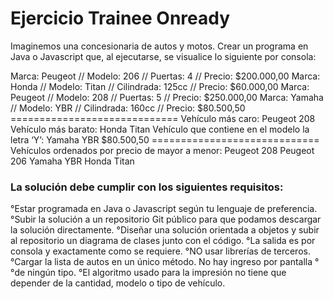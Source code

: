 <h1>Ejercicio Trainee Onready</h1>

<p>Imaginemos una concesionaria de autos y motos.
Crear un programa en Java o Javascript que, al ejecutarse, se visualice lo siguiente por consola:</p>

<p>Marca: Peugeot // Modelo: 206 // Puertas: 4 // Precio: $200.000,00
Marca: Honda // Modelo: Titan // Cilindrada: 125cc // Precio: $60.000,00
Marca: Peugeot // Modelo: 208 // Puertas: 5 // Precio: $250.000,00
Marca: Yamaha // Modelo: YBR // Cilindrada: 160cc // Precio: $80.500,50
=============================
Vehículo más caro: Peugeot 208
Vehículo más barato: Honda Titan
Vehículo que contiene en el modelo la letra ‘Y’: Yamaha YBR $80.500,50
=============================
Vehículos ordenados por precio de mayor a menor:
Peugeot 208
Peugeot 206
Yamaha YBR
Honda Titan
</p>

<h3>La solución debe cumplir con los siguientes requisitos: </h3>
°Estar programada en Java o Javascript según tu lenguaje de preferencia.
°Subir la solución a un repositorio Git público para que podamos descargar la solución directamente.
°Diseñar una solución orientada a objetos y subir al repositorio un diagrama de clases junto con el código.
°La salida es por consola y exactamente como se requiere.
°NO usar librerías de terceros.
°Cargar la lista de autos en un único método. No hay ingreso por pantalla °°de ningún tipo.
°El algoritmo usado para la impresión no tiene que depender de la cantidad, modelo o tipo de vehículo.
